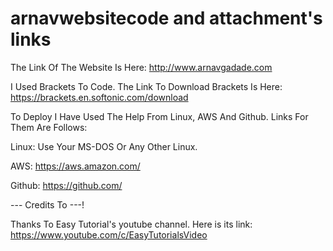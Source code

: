 # arnavwebsitecode and attachment's links
The Link Of The Website Is Here: http://www.arnavgadade.com

I Used Brackets To Code. The Link To Download Brackets Is Here: https://brackets.en.softonic.com/download

To Deploy I Have Used The Help From Linux, AWS And Github.
Links For Them Are Follows:

Linux: Use Your MS-DOS Or Any Other Linux.

AWS: https://aws.amazon.com/

Github: https://github.com/

--- Credits To ---!


Thanks To Easy Tutorial's youtube channel. Here is its link: https://www.youtube.com/c/EasyTutorialsVideo
